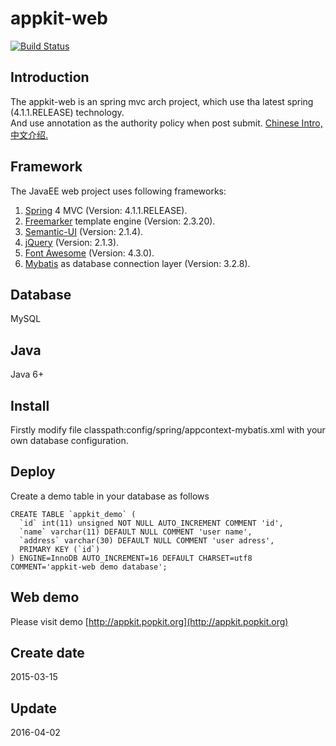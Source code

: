 appkit-web
========
[![Build Status](https://travis-ci.org/aborn/appkit-web.svg?branch=master)](https://travis-ci.org/aborn/appkit-web)  

## Introduction
The appkit-web is an spring mvc arch project, which use tha latest spring (4.1.1.RELEASE) technology.     
And use annotation as the authority policy when post submit. [Chinese Intro, 中文介绍.](doc/README_CN.md)

## Framework
The JavaEE web project uses following frameworks:  
 1. [Spring](https://spring.io/) 4 MVC (Version: 4.1.1.RELEASE).    
 2. [Freemarker](http://freemarker.org/) template engine (Version: 2.3.20).  
 3. [Semantic-UI](http://semantic-ui.com/) (Version: 2.1.4).  
 4. [jQuery](https://jquery.com/) (Version: 2.1.3).    
 5. [Font Awesome](http://fortawesome.github.io/Font-Awesome/) (Version: 4.3.0).  
 5. [Mybatis](https://mybatis.github.io/mybatis-3/) as database connection layer (Version: 3.2.8).  

## Database
MySQL

## Java
Java 6+

## Install
Firstly modify file classpath:config/spring/appcontext-mybatis.xml with your own database configuration.

## Deploy
Create a demo table in your database as follows
```
CREATE TABLE `appkit_demo` (
  `id` int(11) unsigned NOT NULL AUTO_INCREMENT COMMENT 'id',
  `name` varchar(11) DEFAULT NULL COMMENT 'user name',
  `address` varchar(30) DEFAULT NULL COMMENT 'user adress',
  PRIMARY KEY (`id`)
) ENGINE=InnoDB AUTO_INCREMENT=16 DEFAULT CHARSET=utf8 COMMENT='appkit-web demo database';
```

## Web demo
Please visit demo [http://appkit.popkit.org](http://appkit.popkit.org)

## Create date
2015-03-15

## Update
2016-04-02
